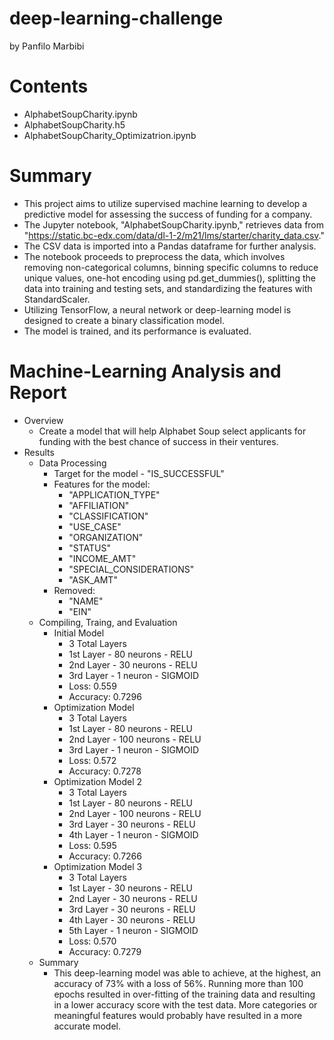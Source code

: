 # deep-learning-challenge
by Panfilo Marbibi

# Contents
- AlphabetSoupCharity.ipynb
- AlphabetSoupCharity.h5
- AlphabetSoupCharity_Optimizatrion.ipynb

# Summary
- This project aims to utilize supervised machine learning to develop a predictive model for assessing the success of funding for a company.
- The Jupyter notebook, "AlphabetSoupCharity.ipynb," retrieves data from "https://static.bc-edx.com/data/dl-1-2/m21/lms/starter/charity_data.csv."
- The CSV data is imported into a Pandas dataframe for further analysis.
- The notebook proceeds to preprocess the data, which involves removing non-categorical columns, binning specific columns to reduce unique values, one-hot encoding using pd.get_dummies(), splitting the data into training and testing sets, and standardizing the features with StandardScaler.
- Utilizing TensorFlow, a neural network or deep-learning model is designed to create a binary classification model.
- The model is trained, and its performance is evaluated.

# Machine-Learning Analysis and Report
- Overview
    - Create a model that will help Alphabet Soup select applicants for funding with the best chance of success in their ventures.
- Results
    - Data Processing
        - Target for the model - "IS_SUCCESSFUL"
        - Features for the model:
            - "APPLICATION_TYPE"
            - "AFFILIATION"
            - "CLASSIFICATION"
            - "USE_CASE"
            - "ORGANIZATION"
            - "STATUS"
            - "INCOME_AMT"
            - "SPECIAL_CONSIDERATIONS"
            - "ASK_AMT"
        - Removed:
            - "NAME"
            - "EIN"
    - Compiling, Traing, and Evaluation
        - Initial Model
            - 3 Total Layers
            - 1st Layer - 80 neurons - RELU
            - 2nd Layer - 30 neurons - RELU
            - 3rd Layer - 1 neuron - SIGMOID
            - Loss: 0.559
            - Accuracy: 0.7296
        - Optimization Model
            - 3 Total Layers
            - 1st Layer - 80 neurons - RELU
            - 2nd Layer - 100 neurons - RELU
            - 3rd Layer - 1 neuron - SIGMOID
            - Loss: 0.572
            - Accuracy: 0.7278
        - Optimization Model 2
            - 3 Total Layers
            - 1st Layer - 80 neurons - RELU
            - 2nd Layer - 100 neurons - RELU
            - 3rd Layer - 30 neurons - RELU
            - 4th Layer - 1 neuron - SIGMOID
            - Loss: 0.595
            - Accuracy: 0.7266
        - Optimization Model 3
            - 3 Total Layers
            - 1st Layer - 30 neurons - RELU
            - 2nd Layer - 30 neurons - RELU
            - 3rd Layer - 30 neurons - RELU
            - 4th Layer - 30 neurons - RELU
            - 5th Layer - 1 neuron - SIGMOID
            - Loss: 0.570
            - Accuracy: 0.7279
    - Summary
        - This deep-learning model was able to achieve, at the highest, an accuracy of 73% with a loss of 56%. Running more than 100 epochs resulted in over-fitting of the training data and resulting in a lower accuracy score with the test data. More categories or meaningful features would probably have resulted in a more accurate model.